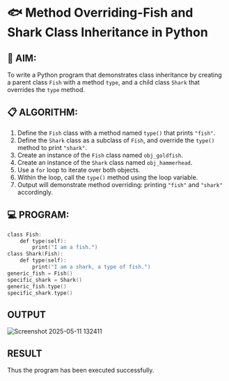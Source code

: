 # 🐟 Method Overriding-Fish and Shark Class Inheritance in Python

## 🧠 AIM:
To write a Python program that demonstrates class inheritance by creating a parent class `Fish` with a method `type`, and a child class `Shark` that overrides the `type` method.

## 📋 ALGORITHM:

1. Define the `Fish` class with a method named `type()` that prints `"fish"`.
2. Define the `Shark` class as a subclass of `Fish`, and override the `type()` method to print `"shark"`.
3. Create an instance of the `Fish` class named `obj_goldfish`.
4. Create an instance of the `Shark` class named `obj_hammerhead`.
5. Use a `for` loop to iterate over both objects.
6. Within the loop, call the `type()` method using the loop variable.
7. Output will demonstrate method overriding: printing `"fish"` and `"shark"` accordingly.

## 💻 PROGRAM:
~~~c
class Fish:
    def type(self):
        print("I am a fish.")
class Shark(Fish):
    def type(self):
        print("I am a shark, a type of fish.")
generic_fish = Fish()
specific_shark = Shark()
generic_fish.type()
specific_shark.type() 
~~~

## OUTPUT
![Screenshot 2025-05-11 132411](https://github.com/user-attachments/assets/82cce579-79ae-4a31-9f76-8e8cc30db95f)


## RESULT
Thus the program has been executed successfully.
